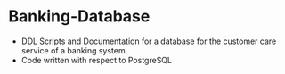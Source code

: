 # Banking-Database

* DDL Scripts and Documentation for a database for the customer care service of a banking system.
* Code written with respect to PostgreSQL
